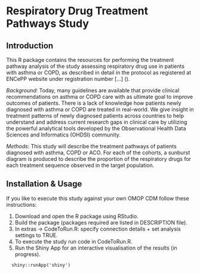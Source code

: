 # Respiratory Drug Treatment Pathways Study

## Introduction
This R package contains the resources for performing the treatment pathway analysis of the study assessing respiratory drug use in patients with asthma or COPD, as described in detail in the protocol as registered at ENCePP website under registration number [...] ().

*Background*:
Today, many guidelines are available that provide clinical recommendations on asthma or COPD care with as ultimate goal to improve outcomes of patients. There is a lack of knowledge how patients newly diagnosed with asthma or COPD are treated in real-world. We give insight in treatment patterns of newly diagnosed patients across countries to help understand and address current research gaps in clinical care by utilizing the powerful analytical tools developed by the Observational Health Data Sciences and Informatics (OHDSI) community. 

*Methods*: 
This study will describe the treatment pathways of patients diagnosed with asthma, COPD or ACO. For each of the cohorts, a sunburst diagram is produced to describe the proportion of the respiratory drugs for each treatment sequence observed in the target population. 

## Installation & Usage
If you like to execute this study against your own OMOP CDM follow these instructions:

1. Download and open the R package using RStudio. 
2. Build the package (packages required are listed in DESCRIPTION file).
3. In extras -> CodeToRun.R: specify connection details + set analysis settings to TRUE. 
4. To execute the study run code in CodeToRun.R. 
5. Run the Shiny App for an interactive visualisation of the results (in progress).

````
  shiny::runApp('shiny')
````




